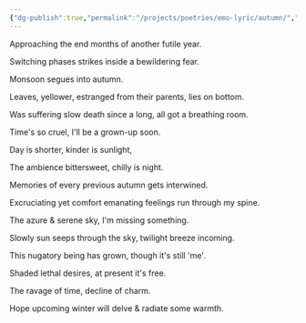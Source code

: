 ```yaml
---
{"dg-publish":true,"permalink":"/projects/poetries/emo-lyric/autumn/","created":"2025-03-05T19:12:57.391+05:30","updated":"2025-03-05T19:16:23.769+05:30"}
---
```


Approaching the end months of another futile year.

Switching phases strikes inside a bewildering fear.

Monsoon segues into autumn.

Leaves, yellower, estranged from their parents, lies on bottom.

Was suffering slow death since a long, all got a breathing room.

Time's so cruel, I'll be a grown-up soon.

Day is shorter, kinder is sunlight,

The ambience bittersweet, chilly is night.

Memories of every previous autumn gets interwined.

Excruciating yet comfort emanating feelings run through my spine.

The azure & serene sky, I'm missing something.

Slowly sun seeps through the sky, twilight breeze incoming.

This nugatory being has grown, though it's still 'me'.

Shaded lethal desires, at present it's free.

The ravage of time, decline of charm.

Hope upcoming winter will delve & radiate some warmth.